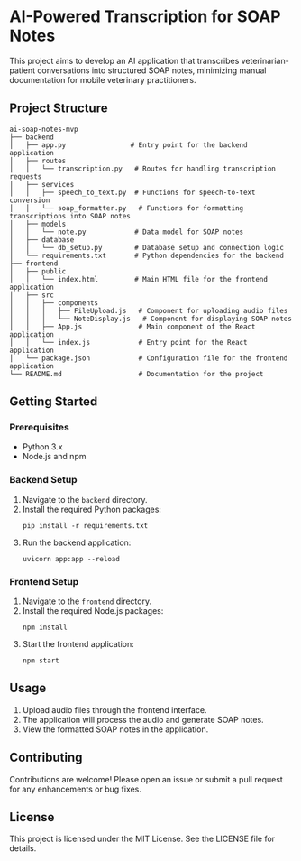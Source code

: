 # AI-Powered Transcription for SOAP Notes

This project aims to develop an AI application that transcribes veterinarian-patient conversations into structured SOAP notes, minimizing manual documentation for mobile veterinary practitioners.

## Project Structure

```
ai-soap-notes-mvp
├── backend
│   ├── app.py                # Entry point for the backend application
│   ├── routes
│   │   └── transcription.py   # Routes for handling transcription requests
│   ├── services
│   │   ├── speech_to_text.py  # Functions for speech-to-text conversion
│   │   └── soap_formatter.py   # Functions for formatting transcriptions into SOAP notes
│   ├── models
│   │   └── note.py            # Data model for SOAP notes
│   ├── database
│   │   └── db_setup.py        # Database setup and connection logic
│   └── requirements.txt       # Python dependencies for the backend
├── frontend
│   ├── public
│   │   └── index.html         # Main HTML file for the frontend application
│   ├── src
│   │   ├── components
│   │   │   ├── FileUpload.js   # Component for uploading audio files
│   │   │   └── NoteDisplay.js   # Component for displaying SOAP notes
│   │   ├── App.js              # Main component of the React application
│   │   └── index.js            # Entry point for the React application
│   └── package.json            # Configuration file for the frontend application
└── README.md                   # Documentation for the project
```

## Getting Started

### Prerequisites

- Python 3.x
- Node.js and npm

### Backend Setup

1. Navigate to the `backend` directory.
2. Install the required Python packages:
   ```
   pip install -r requirements.txt
   ```
3. Run the backend application:
   ```
   uvicorn app:app --reload
   ```

### Frontend Setup

1. Navigate to the `frontend` directory.
2. Install the required Node.js packages:
   ```
   npm install
   ```
3. Start the frontend application:
   ```
   npm start
   ```

## Usage

1. Upload audio files through the frontend interface.
2. The application will process the audio and generate SOAP notes.
3. View the formatted SOAP notes in the application.

## Contributing

Contributions are welcome! Please open an issue or submit a pull request for any enhancements or bug fixes.

## License

This project is licensed under the MIT License. See the LICENSE file for details.